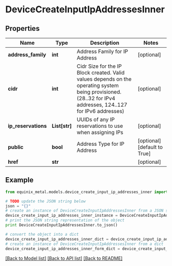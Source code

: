 # DeviceCreateInputIpAddressesInner


## Properties
Name | Type | Description | Notes
------------ | ------------- | ------------- | -------------
**address_family** | **int** | Address Family for IP Address | [optional] 
**cidr** | **int** | Cidr Size for the IP Block created. Valid values depends on the operating system being provisioned. (28..32 for IPv4 addresses, 124..127 for IPv6 addresses) | [optional] 
**ip_reservations** | **List[str]** | UUIDs of any IP reservations to use when assigning IPs | [optional] 
**public** | **bool** | Address Type for IP Address | [optional] [default to True]
**href** | **str** |  | [optional] 

## Example

```python
from equinix_metal.models.device_create_input_ip_addresses_inner import DeviceCreateInputIpAddressesInner

# TODO update the JSON string below
json = "{}"
# create an instance of DeviceCreateInputIpAddressesInner from a JSON string
device_create_input_ip_addresses_inner_instance = DeviceCreateInputIpAddressesInner.from_json(json)
# print the JSON string representation of the object
print DeviceCreateInputIpAddressesInner.to_json()

# convert the object into a dict
device_create_input_ip_addresses_inner_dict = device_create_input_ip_addresses_inner_instance.to_dict()
# create an instance of DeviceCreateInputIpAddressesInner from a dict
device_create_input_ip_addresses_inner_form_dict = device_create_input_ip_addresses_inner.from_dict(device_create_input_ip_addresses_inner_dict)
```
[[Back to Model list]](../README.md#documentation-for-models) [[Back to API list]](../README.md#documentation-for-api-endpoints) [[Back to README]](../README.md)


